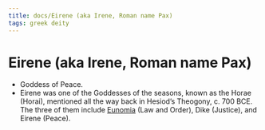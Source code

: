 ```yaml
---
title: docs/Eirene (aka Irene, Roman name Pax)
tags: greek deity
---
```


# Eirene (aka Irene, Roman name Pax) 
- Goddess of Peace.
- Eirene was one of the Goddesses of the seasons, known as the Horae (Horai), mentioned all the way back in Hesiod’s Theogony, c. 700 BCE. The three of them include [Eunomia](Eunomia.md) (Law and Order), Dike (Justice), and Eirene (Peace).